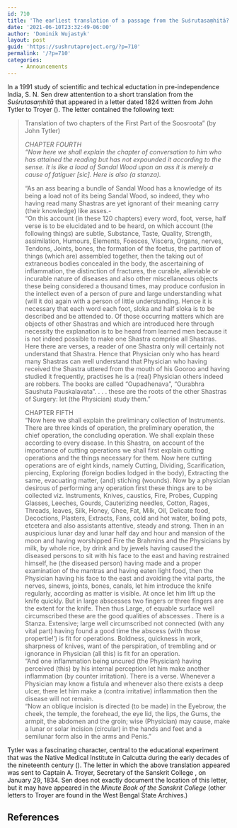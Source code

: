 ```yaml
---
id: 710
title: 'The earliest translation of a passage from the Suśrutasaṃhitā?'
date: '2021-06-10T23:32:49-06:00'
author: 'Dominik Wujastyk'
layout: post
guid: 'https://sushrutaproject.org/?p=710'
permalink: '/?p=710'
categories:
    - Announcements
---
```


In a 1991 study of scientific and techical eductation in pre-independence India, S. N. Sen drew attentention to a short translation from the *Suśrutasaṃhitā* that appeared in a letter dated 1824 written from John Tytler to Troyer (<span class="zp-InText-zp-ID--2579494-KSEBBBX8--wp710 zp-InText-Citation loading" rel="{ 'pages': '160-161', 'items': '{2579494:KSEBBBX8}', 'format': '(%a%, %d%, %p%)', 'brackets': '', 'etal': '', 'separator': '', 'and': '' }"></span>). The letter contained the following text:

> Translation of two chapters of the First Part of the Soosroota” (by John Tytler)
> 
> <cite>CHAPTER FOURTH  
> “Now here we shall explain the chapter of conversation to him who has attained the reading but has not expounded it according to the sense. It is like a load of Sandal Wood upon an ass it is merely a cause of fatiguer \[*sic*\]. Here is also (a stanza).   
>   
> “As an ass bearing a bundle of Sandal Wood has a knowledge of its being a load not of its being Sandal Wood, so indeed, they who having read many Shastras are yet ignorant of their meaning carry (their knowledge) like asses.-  
> “On this account (in these 120 chapters) every word, foot, verse, half verse is to be elucidated and to be heard, on which account (the following things) are subtle, Substance, Taste, Quality, Strength, assimilation, Humours, Elements, Foesces, Viscera, Organs, nerves, Tendons, Joints, bones, the formation of the foetus, the partition of things (which are) assembled together, then the taking out of extraneous bodies concealed in the body, the ascertaining of inflammation, the distinction of fractures, the curable, alleviable or incurable nature of diseases and also other miscellaneous objects these being considered a thousand times, may produce confusion in the intellect even of a person of pure and large understanding what (will it do) again with a person of little understanding. Hence it is necessary that each word each foot, sloka and half sloka is to be described and be attended to. Of those occurring matters which are objects of other Shastras and which are introduced here through necessity the explanation is to be heard from learned men because it is not indeed possible to make one Shastra comprise all Shastras. Here there are verses, a reader of one Shastra only will certainly not understand that Shastra. Hence that Physician only who has heard many Shastras can well understand that Physician who having received the Shastra uttered from the mouth of his Gooroo and having studied it frequently, practises he is a (real) Physician others indeed are robbers. The books are called “Oupadhenava”, “Ourabhra Saushuta Pauskalavata”. . . . these are the roots of the other Shastras of Surgery: let (the Physician) study them.”  
>   
> CHAPTER FIFTH  
> “Now here we shall explain the preliminary collection of Instruments. There are three kinds of operation, the preliminary operation, the chief operation, the concluding operation. We shall explain these according to every disease. In this Shastra, on account of the importance of cutting operations we shall first explain cutting operations and the things necessary for them. Now here cutting operations are of eight kinds, namely Cutting, Dividing, Scarification, piercing, Exploring (foreign bodies lodged in the body), Extracting the same, evacuating matter, (and) stiching (wounds). Now by a physician desirous of performing any operation first these things are to be collected viz. Instruments, Knives, caustics, Fire, Probes, Cupping Glasses, Leeches, Gourds, Cauterizing needles, Cotton, Rages, Threads, leaves, Silk, Honey, Ghee, Fat, Milk, Oil, Delicate food, Decoctions, Plasters, Extracts, Fans, cold and hot water, boiling pots, etcetera and also assistants attentive, steady and strong. Then in an auspicious lunar day and lunar half day and hour and mansion of the moon and having worshipped Fire the Brahmins and the Physicians by milk, by whole rice, by drink and by jewels having caused the diseased persons to sit with his face to the east and having restrained himself, he (the diseased person) having made and a proper examination of the mantras and having eaten light food, then the Physician having his face to the east and avoiding the vital parts, the nerves, sinews, joints, bones, canals, let him introduce the knife regularly, according as matter is visible. At once let him lift up the knife quickly. But in large abscesses two fingers or three fingers are the extent for the knife. Then thus Large, of equable surface well circumscribed these are the good qualities of abscesses . There is a Stanza. Extensive; large well circumscribed not connected (with any vital part) having found a good time the abscess (with those propertie!’) is fit for operations. Boldness, quickness in work, sharpness of knives, want of the perspiration, of trembling and or ignorance in Physician (all this) is fit for an operation.   
> “And one inflammation being uncured (the Physician) having perceived (this) by his internal perception let him make another inflammation (by counter irritation). There is a verse. Whenever a Physician may know a fistula and whenever also there exists a deep ulcer, there let him make a (contra irritative) inflammation then the disease will not remain.   
> “Now an oblique incision is directed (to be made) in the Eyebrow, the cheek, the temple, the fore­head, the eye lid, the lips, the Gums, the armpit, the abdomen and the groin; wise (Physician) may cause, make a lunar or solar incision (circular) in the hands and feet and a semilunar form also in the arms and Penis.”</cite>

Tytler was a fascinating character, central to the educational experiment that was the Native Medical Institute in Calcutta during the early decades of the nineteenth century (<span class="zp-InText-zp-ID--2579494-X85V234F-_-2579494-KSEBBBX8--wp710 zp-InText-Citation loading" rel="{ 'pages': 'np--138-139', 'items': '{2579494:X85V234F},{2579494:KSEBBBX8}', 'format': '(%a%, %d%, %p%)', 'brackets': '', 'etal': '', 'separator': '', 'and': '' }"></span>). The letter in which the above translation appeared was sent to Captain A. Troyer, Secretary of the Sanskrit College , on January 29, 1834. Sen does not exactly document the location of this letter, but it may have appeared in the *Minute Book of the Sanskrit College* (other letters to Troyer are found in the West Bengal State Archives.)

## References

<div class="zp-Zotpress zp-Zotpress-InTextBib wp-block-group zp-Post-710" id="zp-InTextBib-zotpress-8748e503df297a80d632930e9f869b2f"> <span class="ZP_ITEM_KEY" style="display: none;">{2579494:KSEBBBX8};{2579494:X85V234F},{2579494:KSEBBBX8}</span> <span class="ZP_STYLE" style="display: none;">chicago-author-date</span> <span class="ZP_SORTBY" style="display: none;">default</span> <span class="ZP_ORDER" style="display: none;">asc</span> <span class="ZP_TITLE" style="display: none;"></span> <span class="ZP_SHOWIMAGE" style="display: none;"></span> <span class="ZP_SHOWTAGS" style="display: none;"></span> <span class="ZP_DOWNLOADABLE" style="display: none;"></span> <span class="ZP_NOTES" style="display: none;"></span> <span class="ZP_ABSTRACT" style="display: none;"></span> <span class="ZP_CITEABLE" style="display: none;"></span> <span class="ZP_TARGET" style="display: none;"></span> <span class="ZP_URLWRAP" style="display: none;"></span> <span class="ZP_FORCENUM" style="display: none;">0</span> <span class="ZP_HIGHLIGHT" style="display: none;"></span> <span class="ZP_POSTID" style="display: none;">710</span><div class="zp-List loading"><div class="zp-SEO-Content"></div></div></div>